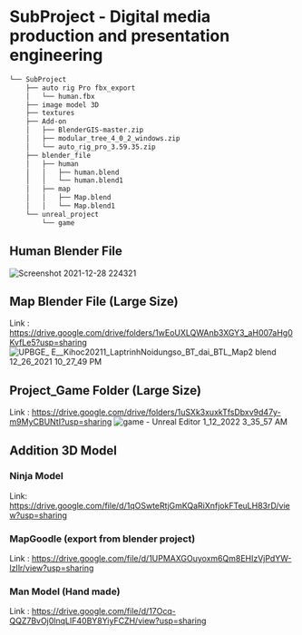 # SubProject - Digital media production and presentation engineering	

```bash
└── SubProject
    ├── auto rig Pro fbx_export
    │   └── human.fbx
    ├── image model 3D
    ├── textures
    ├── Add-on
    │   ├── BlenderGIS-master.zip
    │   ├── modular_tree_4_0_2_windows.zip
    │   └── auto_rig_pro_3.59.35.zip
    ├── blender_file
    │   ├── human
    │   │   ├── human.blend
    │   │   └── human.blend1
    │   ├── map
    │   │   ├── Map.blend
    │   │   └── Map.blend1
    └── unreal_project
        └── game
```
## Human Blender File
![Screenshot 2021-12-28 224321](https://user-images.githubusercontent.com/69444682/147865946-4ac71c5e-8c28-42f7-bb05-10cf34796673.png)


## Map Blender File (Large Size)
Link : https://drive.google.com/drive/folders/1wEoUXLQWAnb3XGY3_aH007aHg0KvfLe5?usp=sharing
![UPBGE_  E__Kihoc20211_LaptrinhNoidungso_BT_dai_BTL_Map2 blend  12_26_2021 10_27_49 PM](https://user-images.githubusercontent.com/69444682/147865955-e737dfe4-23a9-4503-bc10-9ec8392ef9db.png)

## Project_Game Folder (Large Size)
Link : https://drive.google.com/drive/folders/1uSXk3xuxkTfsDbxv9d47y-m9MyCBUNtI?usp=sharing
![game - Unreal Editor 1_12_2022 3_35_57 AM](https://user-images.githubusercontent.com/69444682/149080428-2d50118b-6e03-4308-8fb5-262e00d2000e.png)

## Addition 3D Model 
### Ninja Model
Link: https://drive.google.com/file/d/1qOSwteRtjGmKQaRiXnfjokFTeuLH83rD/view?usp=sharing
### MapGoodle (export from blender project)
Link : https://drive.google.com/file/d/1UPMAXGOuyoxm6Qm8EHIzVjPdYW-lzIlr/view?usp=sharing
### Man Model  (Hand made)
Link : https://drive.google.com/file/d/17Ocq-QQZ7BvOj0lnqLIF40BY8YiyFCZH/view?usp=sharing
